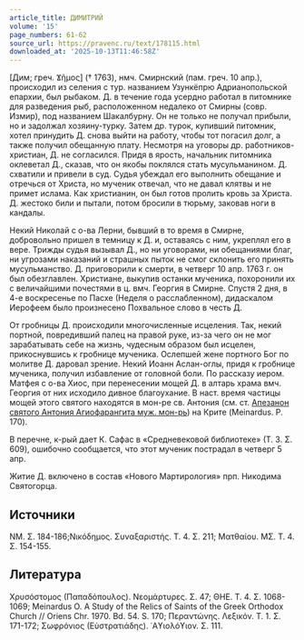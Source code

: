 ```yaml
---
article_title: ДИМИТРИЙ
volume: '15'
page_numbers: 61-62
source_url: https://pravenc.ru/text/178115.html
downloaded_at: '2025-10-13T11:46:58Z'
---
```


[Дим; греч. Ϫῆμος] († 1763), нмч. Смирнский (пам. греч. 10 апр.), происходил из селения с тур. названием Узункёпрю Адрианопольской епархии, был рыбаком. Д. в течение года усердно работал в питомнике для разведения рыб, расположенном недалеко от Смирны (совр. Измир), под названием Шакалбурну. Он не только не получал прибыли, но и задолжал хозяину-турку. Затем др. турок, купивший питомник, хотел принудить Д. снова выйти на работу, чтобы тот погасил долг, а также получил обещанную плату. Несмотря на уговоры др. работников-христиан, Д. не согласился. Придя в ярость, начальник питомника оклеветал Д., сказав, что он якобы поклялся стать мусульманином. Д. схватили и привели в суд. Судья убеждал его выполнить обещание и отречься от Христа, но мученик отвечал, что не давал клятвы и не примет ислама. Как христианин, он был готов пролить кровь за Христа. Д. жестоко били и пытали, потом бросили в тюрьму, заковав ноги в кандалы.

Некий Николай с о-ва Лерни, бывший в то время в Смирне, добровольно пришел в темницу к Д. и, оставаясь с ним, укреплял его в вере. Трижды судья вызывал Д., но ни уговорами, ни обещаниями благ, ни угрозами наказаний и страшных пыток не смог склонить его принять мусульманство. Д. приговорили к смерти, в четверг 10 апр. 1763 г. он был обезглавлен. Христиане, выкупив останки мученика, похоронили их с величайшими почестями в ц. вмч. Георгия в Смирне. Спустя 2 дня, в 4-е воскресенье по Пасхе (Неделя о расслабленном), дидаскалом Иерофеем было произнесено Похвальное слово в честь Д.

От гробницы Д. происходили многочисленные исцеления. Так, некий портной, повредивший палец на правой руке, из-за чего он не мог зарабатывать себе на жизнь, чудесным образом был исцелен, прикоснувшись к гробнице мученика. Ослепшей жене портного Бог по молитве Д. даровал зрение. Некий Иоанн Аслан-оглы, придя к гробнице мученика, получил избавление от головной боли. По рассказу иером. Матфея с о-ва Хиос, при перенесении мощей Д. в алтарь храма вмч. Георгия от них исходило дивное благоухание. В наст. время частицы мощей этого святого находятся в мон-ре св. Антония (см. ст. [Апезанон святого Антония Агиофарангита муж. мон-рь](<https://pravenc.ru/text/Апезанон святого Антония Агиофарангита муж  мон-рь.html>)) на Крите (Meinardus. P. 170).

В перечне, к-рый дает К. Сафас в «Средневековой библиотеке» (Т. 3. Σ. 609), ошибочно сообщается, что этот мученик пострадал в четверг 5 апр.

Житие Д. включено в состав «Нового Мартирология» прп. Никодима Святогорца.

## Источники

NM. Σ. 184-186;Νικόδημος. Συναξαριστής. Τ. 4. Σ. 211; Ματθαίου. ΜΣ. Τ. 4. Σ. 154-155.

## Литература

Χρυσόστομος (Παπαδόπουλος). Νεομάρτυρες. Σ. 47; ΘΗΕ. Τ. 4. Σ. 1068-1069; Meinardus O. A Study of the Relics of Saints of the Greek Orthodox Church // Oriens Chr. 1970. Bd. 54. S. 170; Περαντώνης. Λεξικόν. Τ. 1. Σ. 171-172; Σωφρόνιος (Εὐστρατιάδης). ῾Αϒιολόϒιον. Σ. 111.
